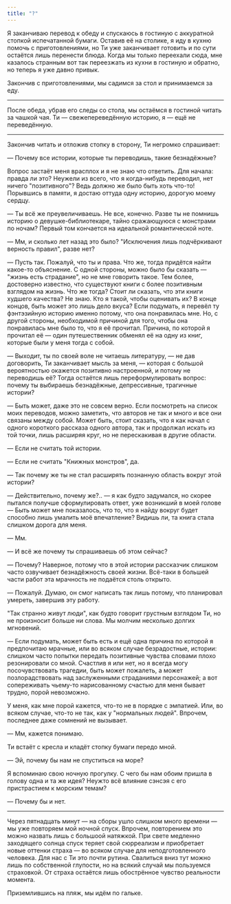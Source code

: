 ```yaml
---
title: "?"
---
```


Я заканчиваю перевод к обеду и спускаюсь в гостиную с аккуратной стопкой
испечатанной бумаги. Оставив её на столике, я иду в кухню помочь с
приготовлениями, но Ти уже заканчивает готовить и по сути остаётся лишь
перенести блюда. Когда мы только переехали сюда, мне казалось странным вот так
переезжать из кухни в гостиную и обратно, но теперь я уже давно привык.

Закончив с приготовлениями, мы садимся за стол и принимаемся за еду.

***

После обеда, убрав его следы со стола, мы остаёмся в гостиной читать за чашкой
чая. Ти — свежепереведённую историю, я — ещё не переведённую.

***

Закончив читать и отложив стопку в сторону, Ти негромко спрашивает:

— Почему все истории, которые ты переводишь, такие безнадёжные?

Вопрос застаёт меня врасплох и я не знаю что ответить. Для начала: правда ли
это? Неужели из всего, что я когда-нибудь переводил, нет ничего "позитивного"?
Ведь должно же было быть хоть что-то! Порывшись в памяти, я достаю оттуда одну
историю, дорогую моему сердцу.

— Ты всё же преувеличиваешь. Не все, конечно. Разве ты не помнишь историю о
девушке-библиотекаре, тайно сражающуюся с монстрами по ночам? Первый том
кончается на идеальной романтической ноте.

— Мм, и сколько лет назад это было? "Исключения лишь подчёркивают верность
правил", разве нет?

— Пусть так. Пожалуй, что ты и права. Что же, тогда придётся найти какое-то
объяснение. С одной стороны, можно было бы сказать — "жизнь есть страдание", но
не мне говорить такое. Тем более, достоверно известно, что существуют книги с
более позитивным взглядом на жизнь. Что же тогда? Стоит ли сказать, что эти
книги худшего качества? Не знаю. Кто я такой, чтобы оценивать их? В конце
концов, быть может это лишь дело вкуса? Если подумать, я перевёл ту фэнтэзийную
историю именно потому, что она понравилась мне. Но, с другой стороны,
необходимой причиной для того, чтобы она понравилась мне было то, что я её
прочитал. Причина, по которой я прочитал её — один путешественник обменял её на
одну из книг, которые были у меня тогда с собой.

— Выходит, ты по своей воле не читаешь литературу, — не дав договорить, Ти
заканчивает мысль за меня, — которая с большой вероятностью окажется позитивно
настроенной, и потому не переводишь её? Тогда остаётся лишь переформулировать
вопрос: почему ты выбираешь безнадёжные, депрессивные, трагичные истории?

— Быть может, даже это не совсем верно. Если посмотреть на список моих
переводов, можно заметить, что авторов не так и много и все они связаны между
собой. Может быть, стоит сказать, что я как начал с одного короткого рассказа
одного автора, так и продолжал искать из той точки, лишь расширяя круг, но не
перескакивая в другие области.

— Если не считать той истории.

— Если не считать "Книжных монстров", да.

— Так почему же ты не стал расширять познанную область вокруг этой истории?

— Действительно, почему же?.. — я как будто задумался, но скорее пытался получше
сформулировать ответ, уже возникший в моей голове — Быть может мне показалось,
что то, что я найду вокруг будет способно лишь умалить моё впечатление? Видишь
ли, та книга стала слишком дорога для меня.

— Мм.

— И всё же почему ты спрашиваешь об этом сейчас?

— Почему? Наверное, потому что в этой истории рассказчик слишком часто
озвучивает безнадёжность своей жизни. Всё-таки в большей части работ эта
мрачность не подаётся столь открыто.

— Пожалуй. Думаю, он смог написать так лишь потому, что планировал умереть,
завершив эту работу.

"Так странно живут люди", как будто говорит грустным взглядом Ти, но не
произносит больше ни слова. Мы молчим несколько долгих мгновений.

— Если подумать, может быть есть и ещё одна причина по которой я предпочитаю
мрачные, или во всяком случае безрадостные, истории: слишком часто попытки
передать позитивные чувства словами плохо резонировали со мной. Счастлив я или
нет, но я всегда могу посочувствовать трагедии, быть может пожалеть, а может
позлорадствовать над заслуженными страданиями персонажей; а вот сопереживать
чьему-то нарисованному счастью для меня бывает трудно, порой невозможно.

У меня, как мне порой кажется, что-то не в порядке с эмпатией. Или, во всяком
случае, что-то не так, как у "нормальных людей". Впрочем, последнее даже
сомнений не вызывает.

— Мм, кажется понимаю.

Ти встаёт с кресла и кладёт стопку бумаги передо мной.

— Эй, почему бы нам не спуститься на море?

Я вспоминаю свою ночную прогулку. С чего бы нам обоим пришла в голову одна и та
же идея? Неужто всё влияние сэнсэя с его пристрастием к морским темам?

— Почему бы и нет.

***

Через пятнадцать минут — на сборы ушло слишком много времени — мы уже повторяем
мой ночной спуск. Впрочем, повторением это можно назвать лишь с большоой
натяжкой. При свете медленно заходящего солнца спуск теряет свой сюрреализм и
приобретает новые оттенки страха — во всяком случае для неподготовленного
человека. Для нас с Ти это почти рутина. Свалиться вниз тут можно лишь по
собственной глупости, но на всякий случай мы пользуемся страховкой. От страха
остаётся лишь обострённое чувство реальности момента.

Приземлившись на пляж, мы идём по гальке.
